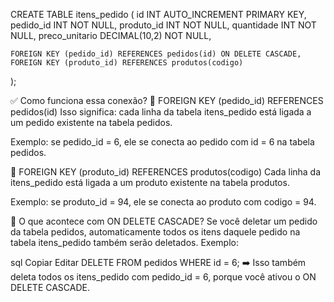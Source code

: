 CREATE TABLE itens_pedido (
    id INT AUTO_INCREMENT PRIMARY KEY,
    pedido_id INT NOT NULL,
    produto_id INT NOT NULL,
    quantidade INT NOT NULL,
    preco_unitario DECIMAL(10,2) NOT NULL,

    FOREIGN KEY (pedido_id) REFERENCES pedidos(id) ON DELETE CASCADE,
    FOREIGN KEY (produto_id) REFERENCES produtos(codigo)
);

✅ Como funciona essa conexão?
🔹 FOREIGN KEY (pedido_id) REFERENCES pedidos(id)
Isso significa: cada linha da tabela itens_pedido está ligada a um pedido existente na tabela pedidos.

Exemplo: se pedido_id = 6, ele se conecta ao pedido com id = 6 na tabela pedidos.

🔹 FOREIGN KEY (produto_id) REFERENCES produtos(codigo)
Cada linha da itens_pedido está ligada a um produto existente na tabela produtos.

Exemplo: se produto_id = 94, ele se conecta ao produto com codigo = 94.

🔄 O que acontece com ON DELETE CASCADE?
Se você deletar um pedido da tabela pedidos, automaticamente todos os itens daquele pedido na tabela itens_pedido também serão deletados. Exemplo:

sql
Copiar
Editar
DELETE FROM pedidos WHERE id = 6;
➡️ Isso também deleta todos os itens_pedido com pedido_id = 6, porque você ativou o ON DELETE CASCADE.